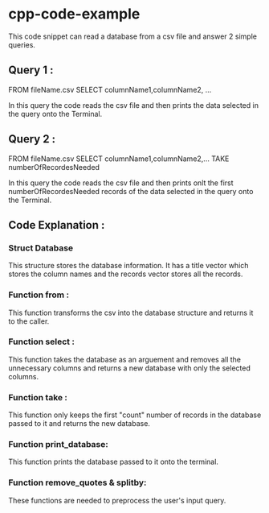 # cpp-code-example

This code snippet can read a database from a csv file and answer 2 simple queries.

## Query 1 :

FROM fileName.csv SELECT columnName1,columnName2, ...

In this query the code reads the csv file and then prints the data selected in the query onto the Terminal.

## Query 2 :

FROM fileName.csv SELECT columnName1,columnName2,... TAKE numberOfRecordesNeeded

In this query the code reads the csv file and then prints onlt the first  numberOfRecordesNeeded records of the data selected in the query onto the Terminal.

## Code Explanation : 

### Struct Database

This structure stores the database information. It has a title vector which stores the column names and the records vector stores all the records.

### Function from : 

This function transforms the csv into the database structure and returns it to the caller.

### Function select : 

This function takes the database as an arguement and removes all the unnecessary columns and returns a new database with only the selected columns.

### Function take :

This function only keeps the first "count" number of records in the database passed to it and returns the new database.


### Function print_database:

This function prints the database passed to it onto the terminal.

### Function remove_quotes & splitby:

These functions are needed to preprocess the user's input query.


